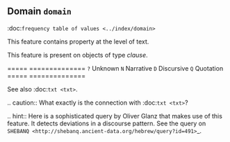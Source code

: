 Domain ``domain``
-------------------------------------------------
:doc:`frequency table of values <../index/domain>`

This feature contains property at the level of text.

This feature is present on objects of type *clause*.

===== ==============
``?`` Unknown
``N`` Narrative
``D`` Discursive
``Q`` Quotation
===== ==============

See also :doc:`txt <txt>`.

.. caution::
    What exactly is the connection with :doc:`txt <txt>`?

.. hint::
    Here is a sophisticated query by Oliver Glanz that makes use of this
    feature. It detects deviations in a discourse pattern. See the query
    on `SHEBANQ <http://shebanq.ancient-data.org/hebrew/query?id=491>`_.

